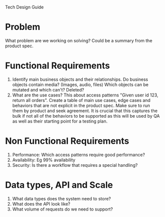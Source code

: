 Tech Design Guide

Problem
=======
What problem are we working on solving? Could be a summary from the product spec.

Functional Requirements
=======================
1) Identify main business objects and their relationships.
Do business objects contain media? (Images, audio, files)
Which objects can be mutated and which can't? Deleted?
2) What are the use cases? This about access patterns "Given user id 123, return all orders".
Create a table of main use cases, edge cases and behaviors that are not explicit in the product spec. Make sure to run them by product and seek agreement.
It is crucial that this captures the bulk if not all of the behaviors to be supported as this will be used by QA as well as their starting point for a testing plan.



Non Functional Requirements
===========================
1) Performance: Which access patterns require good performance?
2) Availability: Eg 99% availability
3) Security: Is there a workflow that requires a special handling?

Data types, API and Scale
=========================
1) What data types does the system need to store?
2) What does the API look like?
3) What volume of requests do we need to support?

